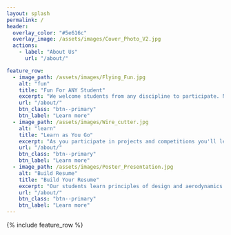 ```yaml
---
layout: splash
permalink: /
header:
  overlay_color: "#5e616c"
  overlay_image: /assets/images/Cover_Photo_V2.jpg
  actions:
    - label: "About Us"
      url: "/about/"

feature_row:
  - image_path: /assets/images/Flying_Fun.jpg
    alt: "fun"
    title: "Fun For ANY Student"
    excerpt: "We welcome students from any discipline to participate. No experience is required to get started in the Aeronautics Club."
    url: "/about/"
    btn_class: "btn--primary"
    btn_label: "Learn more"
  - image_path: /assets/images/Wire_cutter.jpg
    alt: "learn"
    title: "Learn as You Go"
    excerpt: "As you participate in projects and competitions you'll learn the skills you need to design, build, and fly your own aircraft."
    url: "/about/"
    btn_class: "btn--primary"
    btn_label: "Learn more"
  - image_path: /assets/images/Poster_Presentation.jpg
    alt: "Build Resume"
    title: "Build Your Resume"
    excerpt: "Our students learn principles of design and aerodynamics to compete in the public arena and prepare to become leaders in the aersopace industry."
    url: "/about/"
    btn_class: "btn--primary"
    btn_label: "Learn more"
---
```


{% include feature_row %}
